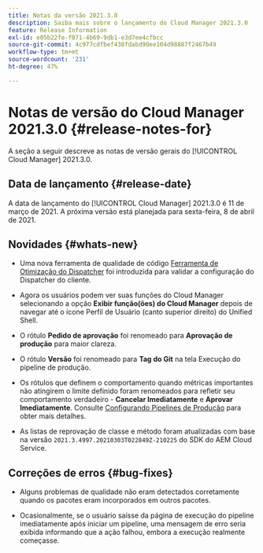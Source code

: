 ```yaml
---
title: Notas da versão 2021.3.0
description: Saiba mais sobre o lançamento do Cloud Manager 2021.3.0
feature: Release Information
exl-id: e05b22fe-f071-4b69-9db1-e3d7ee4cfbcc
source-git-commit: 4c977cdfbef438fdabd90ee104d98887f2467b49
workflow-type: tm+mt
source-wordcount: '231'
ht-degree: 47%

---
```


# Notas de versão do Cloud Manager 2021.3.0 {#release-notes-for}

A seção a seguir descreve as notas de versão gerais do [!UICONTROL Cloud Manager] 2021.3.0.

## Data de lançamento {#release-date}

A data de lançamento do [!UICONTROL Cloud Manager] 2021.3.0 é 11 de março de 2021.
A próxima versão está planejada para sexta-feira, 8 de abril de 2021.

## Novidades {#whats-new}

* Uma nova ferramenta de qualidade de código [Ferramenta de Otimização do Dispatcher](https://experienceleague.adobe.com/docs/experience-manager-cloud-manager/using/how-to-use/custom-code-quality-rules.html?lang=en#dispatcher-optimization-tool-rules) foi introduzida para validar a configuração do Dispatcher do cliente.

* Agora os usuários podem ver suas funções do Cloud Manager selecionando a opção **Exibir função(ões) do Cloud Manager** depois de navegar até o ícone Perfil de Usuário (canto superior direito) do Unified Shell.

* O rótulo **Pedido de aprovação** foi renomeado para **Aprovação de produção** para maior clareza.

* O rótulo **Versão** foi renomeado para **Tag do Git** na tela Execução do pipeline de produção.

* Os rótulos que definem o comportamento quando métricas importantes não atingirem o limite definido foram renomeados para refletir seu comportamento verdadeiro - **Cancelar Imediatamente** e **Aprovar Imediatamente**. Consulte [Configurando Pipelines de Produção](/help/using/production-pipelines.md) para obter mais detalhes.

* As listas de reprovação de classe e método foram atualizadas com base na versão `2021.3.4997.20210303T022849Z-210225` do SDK do AEM Cloud Service.

## Correções de erros {#bug-fixes}

* Alguns problemas de qualidade não eram detectados corretamente quando os pacotes eram incorporados em outros pacotes.

* Ocasionalmente, se o usuário saísse da página de execução do pipeline imediatamente após iniciar um pipeline, uma mensagem de erro seria exibida informando que a ação falhou, embora a execução realmente começasse.
